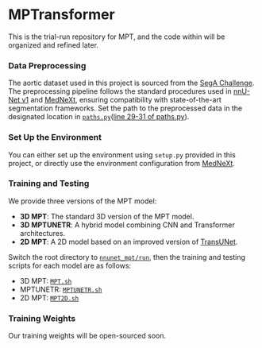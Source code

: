 # MPTransformer
This is the trial-run repository for MPT, and the code within will be organized and refined later.
### Data Preprocessing
The aortic dataset used in this project is sourced from the [SegA Challenge](https://multicenteraorta.grand-challenge.org).  
The preprocessing pipeline follows the standard procedures used in [nnU-Net v1](https://github.com/MIC-DKFZ/nnUNet/tree/nnunetv1) and [MedNeXt](https://github.com/MIC-DKFZ/MedNeXt), ensuring compatibility with state-of-the-art segmentation frameworks.
Set the path to the preprocessed data in the designated location in [`paths.py`](paths.py)([line 29-31 of paths.py](https://github.com/iCherishxixixi/MPTransformer/blob/1314c8858eb55cf2a6011d0c8a8c771da917e1b6/nnunet_mpt/paths.py#L29-L31)).
### Set Up the Environment
You can either set up the environment using `setup.py` provided in this project, or directly use the environment configuration from [MedNeXt](https://github.com/MIC-DKFZ/MedNeXt).
### Training and Testing
We provide three versions of the MPT model:

- **3D MPT**: The standard 3D version of the MPT model.
- **3D MPTUNETR**: A hybrid model combining CNN and Transformer architectures.
- **2D MPT**: A 2D model based on an improved version of [TransUNet](https://github.com/Beckschen/TransUNet).

Switch the root directory to [`nnunet_mpt/run`](nnunet_mpt/run), then the training and testing scripts for each model are as follows:

- 3D MPT: [`MPT.sh`](nnunet_mpt/run/MPT.sh)
- MPTUNETR: [`MPTUNETR.sh`](nnunet_mpt/run/MPTUNETR.sh)
- 2D MPT: [`MPT2D.sh`](nnunet_mpt/run/MPT2D.sh)
### Training Weights
Our training weights will be open-sourced soon.
